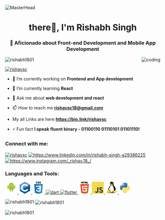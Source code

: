 ![MasterHead](https://i.pinimg.com/originals/41/82/a9/4182a9dd330c6442c4a1fbc78274d838.png)
<h1 align="center"> there👋, I'm Rishabh Singh</h1>
<h3 align="center"> 🚀 Aficionado about Front-end Development and Mobile App Development </h3>
<img align="right" alt="coding" width"220" src="https://iconscout.com/lottie-animation/man-doing-freelancing-work-9305692">

<p align="left"> <img src="https://komarev.com/ghpvc/?username=rishabh1801&label=Profile%20views&color=0e75b6&style=flat" alt="rishabh1801" /> </p>

<p align="left"> <a href="https://twitter.com/rishavsc" target="blank"><img src="https://img.shields.io/twitter/follow/rishavsc?logo=twitter&style=for-the-badge" alt="rishavsc" /></a> </p>

- 🔭 I’m currently working on **Frontend and App development**

- 🌱 I’m currently learning **React**

- 💬 Ask me about **web development and react**

- 📫 How to reach me **rishavsc18@gmail.com**

- My all Links are here **https://bio.link/rishavsc**

- ⚡ Fun fact **I speak fluent binary - 01100110 01110101 01101110!**

<h3 align="left">Connect with me:</h3>
<p align="left">
<a href="https://twitter.com/rishavsc" target="blank"><img align="center" src="https://raw.githubusercontent.com/rahuldkjain/github-profile-readme-generator/master/src/images/icons/Social/twitter.svg" alt="rishavsc" height="30" width="40" /></a>
<a href="https://linkedin.com/in/https://www.linkedin.com/in/rishabh-singh-a29386225" target="blank"><img align="center" src="https://raw.githubusercontent.com/rahuldkjain/github-profile-readme-generator/master/src/images/icons/Social/linked-in-alt.svg" alt="https://www.linkedin.com/in/rishabh-singh-a29386225" height="30" width="40" /></a>
<a href="https://instagram.com/https://www.instagram.com/_rishav.18_/" target="blank"><img align="center" src="https://raw.githubusercontent.com/rahuldkjain/github-profile-readme-generator/master/src/images/icons/Social/instagram.svg" alt="https://www.instagram.com/_rishav.18_/" height="30" width="40" /></a>
</p>

<h3 align="left">Languages and Tools:</h3>
<p align="left"> <a href="https://developer.android.com" target="_blank" rel="noreferrer"> <img src="https://raw.githubusercontent.com/devicons/devicon/master/icons/android/android-original-wordmark.svg" alt="android" width="40" height="40"/> </a> <a href="https://www.cprogramming.com/" target="_blank" rel="noreferrer"> <img src="https://raw.githubusercontent.com/devicons/devicon/master/icons/c/c-original.svg" alt="c" width="40" height="40"/> </a> <a href="https://www.w3schools.com/css/" target="_blank" rel="noreferrer"> <img src="https://raw.githubusercontent.com/devicons/devicon/master/icons/css3/css3-original-wordmark.svg" alt="css3" width="40" height="40"/> </a> <a href="https://dart.dev" target="_blank" rel="noreferrer"> <img src="https://www.vectorlogo.zone/logos/dartlang/dartlang-icon.svg" alt="dart" width="40" height="40"/> </a> <a href="https://flutter.dev" target="_blank" rel="noreferrer"> <img src="https://www.vectorlogo.zone/logos/flutterio/flutterio-icon.svg" alt="flutter" width="40" height="40"/> </a> <a href="https://www.w3.org/html/" target="_blank" rel="noreferrer"> <img src="https://raw.githubusercontent.com/devicons/devicon/master/icons/html5/html5-original-wordmark.svg" alt="html5" width="40" height="40"/> </a> <a href="https://developer.mozilla.org/en-US/docs/Web/JavaScript" target="_blank" rel="noreferrer"> <img src="https://raw.githubusercontent.com/devicons/devicon/master/icons/javascript/javascript-original.svg" alt="javascript" width="40" height="40"/> </a> <a href="https://www.linux.org/" target="_blank" rel="noreferrer"> <img src="https://raw.githubusercontent.com/devicons/devicon/master/icons/linux/linux-original.svg" alt="linux" width="40" height="40"/> </a> <a href="https://www.python.org" target="_blank" rel="noreferrer"> <img src="https://raw.githubusercontent.com/devicons/devicon/master/icons/python/python-original.svg" alt="python" width="40" height="40"/> </a> </p>

<p><img align="left" src="https://github-readme-stats.vercel.app/api/top-langs?username=rishabh1801&show_icons=true&locale=en&layout=compact" alt="rishabh1801" /></p>

<p>&nbsp;<img align="center" src="https://github-readme-stats.vercel.app/api?username=rishabh1801&show_icons=true&locale=en" alt="rishabh1801" /></p>

<p><img align="center" src="https://github-readme-streak-stats.herokuapp.com/?user=rishabh1801&" alt="rishabh1801" /></p>
